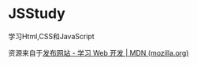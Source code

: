 # JSStudy
学习Html,CSS和JavaScript

资源来自于[发布网站 - 学习 Web 开发 | MDN (mozilla.org)](https://developer.mozilla.org/zh-CN/docs/Learn/Getting_started_with_the_web/Publishing_your_website)

